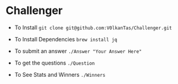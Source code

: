 # Challenger

- To Install
`git clone git@github.com:V0lkanTas/Challenger.git`

- To Install Dependencies
`brew install jq`

- To submit an answer
`./Answer "Your Answer Here"`

- To get the questions
`./Question`

- To See Stats and Winners
`./Winners`

